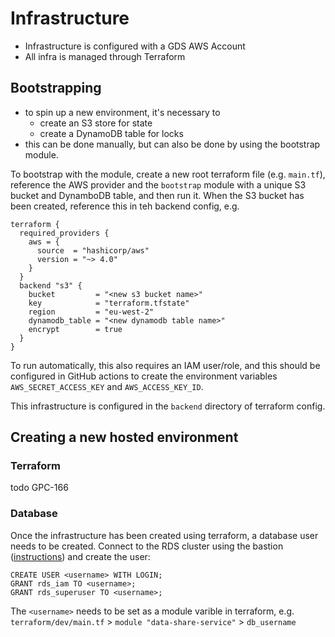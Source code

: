 # Infrastructure

- Infrastructure is configured with a GDS AWS Account
- All infra is managed through Terraform

## Bootstrapping
- to spin up a new environment, it's necessary to
    - create an S3 store for state
    - create a DynamoDB table for locks
- this can be done manually, but can also be done by using the bootstrap module.

To bootstrap with the module, create a new root terraform file (e.g. `main.tf`), reference the AWS provider and the `bootstrap` module with a unique S3 bucket and DynamboDB table, and then run it.
When the S3 bucket has been created, reference this in teh backend config, e.g.
```
terraform {
  required_providers {
    aws = {
      source  = "hashicorp/aws"
      version = "~> 4.0"
    }
  }
  backend "s3" {
    bucket         = "<new s3 bucket name>"
    key            = "terraform.tfstate"
    region         = "eu-west-2"
    dynamodb_table = "<new dynamodb table name>"
    encrypt        = true
  }
}
```

To run automatically, this also requires an IAM user/role, and this should be configured in GitHub actions to create the environment variables `AWS_SECRET_ACCESS_KEY` and `AWS_ACCESS_KEY_ID`.

This infrastructure is configured in the `backend` directory of terraform config.

## Creating a new hosted environment

### Terraform

todo GPC-166

### Database

Once the infrastructure has been created using terraform, a database user needs to be created.
Connect to the RDS cluster using the bastion ([instructions](./connecting-to-hosted-databases.md)) and create the user:
```psql
CREATE USER <username> WITH LOGIN;
GRANT rds_iam TO <username>;
GRANT rds_superuser TO <username>;
```

The `<username>` needs to be set as a module varible in terraform, e.g. `terraform/dev/main.tf` > `module "data-share-service"` > `db_username`
